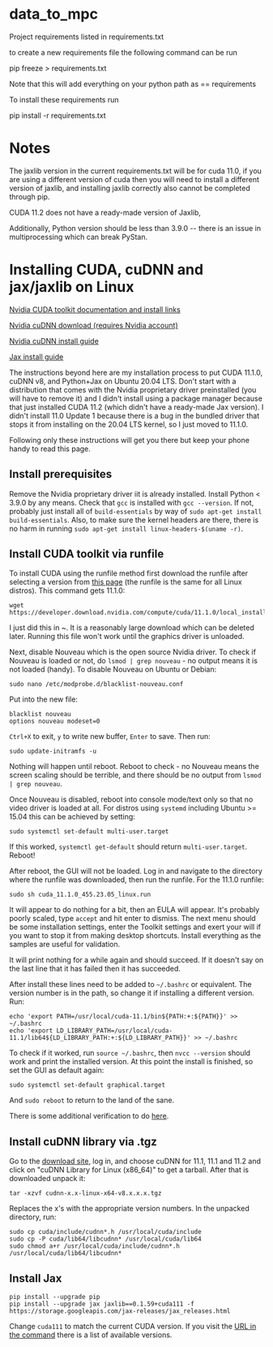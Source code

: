 # data_to_mpc


Project requirements listed in requirements.txt

to create a new requirements file the following command can be run

pip freeze > requirements.txt

Note that this will add everything on your python path as == requirements

To install these requirements run

pip install -r requirements.txt

# Notes

The jaxlib version in the current requirements.txt will be for cuda 11.0, if you are using a different version of cuda then you will need to install a different version of jaxlib, and installing jaxlib correctly also cannot be completed through pip.

CUDA 11.2 does not have a ready-made version of Jaxlib,

Additionally, Python version should be less than 3.9.0 -- there is an issue in multiprocessing which can break PyStan.

# Installing CUDA, cuDNN and jax/jaxlib on Linux

[Nvidia CUDA toolkit documentation and install links](https://developer.nvidia.com/cuda-toolkit-archive)

[Nvidia cuDNN download (requires Nvidia account)](https://developer.nvidia.com/CUDnn)

[Nvidia cuDNN install guide](https://docs.nvidia.com/deeplearning/cudnn/install-guide/)

[Jax install guide](https://github.com/google/jax#installation)

The instructions beyond here are my installation process to put CUDA 11.1.0, cuDNN v8, and Python+Jax on Ubuntu 20.04 LTS. Don't start with a distribution that comes with the Nvidia proprietary driver preinstalled (you will have to remove it) and I didn't install using a package manager because that just installed CUDA 11.2 (which didn't have a ready-made Jax version). I didn't install 11.0 Update 1 because there is a bug in the bundled driver that stops it from installing on the 20.04 LTS kernel, so I just moved to 11.1.0.

Following only these instructions will get you there but keep your phone handy to read this page.

## Install prerequisites 
Remove the Nvidia proprietary driver iit is already installed. Install Python < 3.9.0 by any means. Check that `gcc` is installed with `gcc --version`. If not, probably just install all of `build-essentials` by way of `sudo apt-get install build-essentials`. Also, to make sure the kernel headers are there, there is no harm in running `sudo apt-get install linux-headers-$(uname -r)`.

## Install CUDA toolkit via runfile
To install CUDA using the runfile method first download the runfile after selecting a version from [this page](https://developer.nvidia.com/cuda-toolkit-archive) (the runfile is the same for all Linux distros). This command gets 11.1.0:
```shell
wget https://developer.download.nvidia.com/compute/cuda/11.1.0/local_installers/cuda_11.1.0_455.23.05_linux.run
```
I just did this in ~. It is a reasonably large download which can be deleted later. Running this file won't work until the graphics driver is unloaded.

Next, disable Nouveau which is the open source Nvidia driver. To check if Nouveau is loaded or not, do `lsmod | grep nouveau` - no output means it is not loaded (handy). To disable Nouveau on Ubuntu or Debian: 
```shell
sudo nano /etc/modprobe.d/blacklist-nouveau.conf
```
Put into the new file:
```shell
blacklist nouveau
options nouveau modeset=0
```
`Ctrl+X` to exit, `y` to write new buffer, `Enter` to save. Then run:
```shell
sudo update-initramfs -u
```
Nothing will happen until reboot. Reboot to check - no Nouveau means the screen scaling should be terrible, and there should be no output from `lsmod | grep nouveau`. 

Once Nouveau is disabled, reboot into console mode/text only so that no video driver is loaded at all. For distros using `systemd` including Ubuntu >= 15.04 this can be achieved by setting:
```shell
sudo systemctl set-default multi-user.target
```
If this worked, `systemctl get-default` should return `multi-user.target`. Reboot!

After reboot, the GUI will not be loaded. Log in and navigate to the directory where the runfile was downloaded, then run the runfile. For the 11.1.0 runfile:
```shell
sudo sh cuda_11.1.0_455.23.05_linux.run
```
It will appear to do nothing for a bit, then an EULA will appear. It's probably poorly scaled, type `accept` and hit enter to dismiss. The next menu should be some installation settings, enter the Toolkit settings and exert your will if you want to stop it from making desktop shortcuts. Install everything as the samples are useful for validation. 

It will print nothing for a while again and should succeed. If it doesn't say on the last line that it has failed then it has succeeded. 

After install these lines need to be added to `~/.bashrc` or equivalent. The version number is in the path, so change it if installing a different version. Run:
```shell
echo 'export PATH=/usr/local/cuda-11.1/bin${PATH:+:${PATH}}' >> ~/.bashrc
echo 'export LD_LIBRARY_PATH=/usr/local/cuda-11.1/lib64${LD_LIBRARY_PATH:+:${LD_LIBRARY_PATH}}' >> ~/.bashrc
```
To check if it worked, run `source ~/.bashrc`, then `nvcc --version` should work and print the installed version. At this point the install is finished, so set the GUI as default again:
```shell
sudo systemctl set-default graphical.target
```
And `sudo reboot` to return to the land of the sane.

There is some additional verification to do [here](https://docs.nvidia.com/cuda/archive/11.1.0/cuda-installation-guide-linux/index.html#verify-installation).

## Install cuDNN library via .tgz
Go to the [download site](https://developer.nvidia.com/CUDnn), log in, and choose cuDNN for 11.1, 11.1 and 11.2 and click on "cuDNN Library for Linux (x86_64)" to get a tarball. After that is downloaded unpack it:
```shell
tar -xzvf cudnn-x.x-linux-x64-v8.x.x.x.tgz
```
Replaces the x's with the appropriate version numbers. In the unpacked directory, run: 
```shell
sudo cp cuda/include/cudnn*.h /usr/local/cuda/include 
sudo cp -P cuda/lib64/libcudnn* /usr/local/cuda/lib64 
sudo chmod a+r /usr/local/cuda/include/cudnn*.h /usr/local/cuda/lib64/libcudnn*
```

## Install Jax
```shell
pip install --upgrade pip
pip install --upgrade jax jaxlib==0.1.59+cuda111 -f https://storage.googleapis.com/jax-releases/jax_releases.html
```
Change `cuda111` to match the current CUDA version. If you visit the [URL in the command](https://storage.googleapis.com/jax-releases/jax_releases.html) there is a list of available versions.